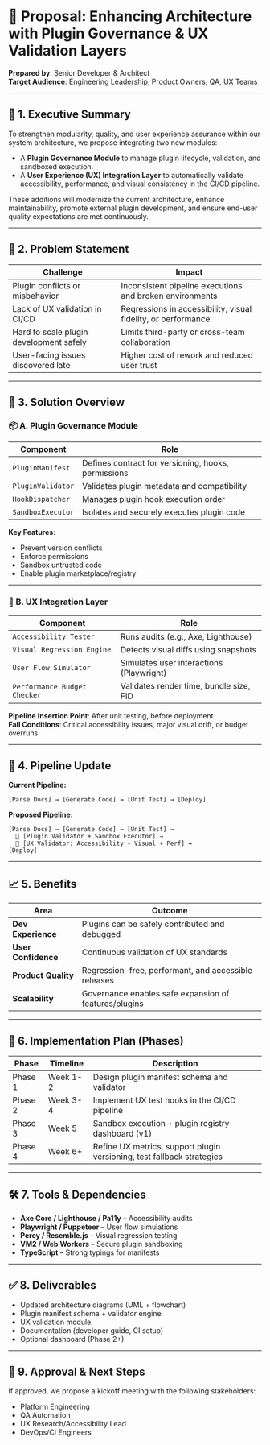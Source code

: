 # 🔧 Proposal: Enhancing Architecture with Plugin Governance & UX Validation Layers

**Prepared by**: Senior Developer & Architect  
**Target Audience**: Engineering Leadership, Product Owners, QA, UX Teams

---

## 🔷 1. Executive Summary

To strengthen modularity, quality, and user experience assurance within our system architecture, we propose integrating two new modules:

- A **Plugin Governance Module** to manage plugin lifecycle, validation, and sandboxed execution.
- A **User Experience (UX) Integration Layer** to automatically validate accessibility, performance, and visual consistency in the CI/CD pipeline.

These additions will modernize the current architecture, enhance maintainability, promote external plugin development, and ensure end-user quality expectations are met continuously.

---

## 🔶 2. Problem Statement

| Challenge                               | Impact                                                        |
| --------------------------------------- | ------------------------------------------------------------- |
| Plugin conflicts or misbehavior         | Inconsistent pipeline executions and broken environments      |
| Lack of UX validation in CI/CD          | Regressions in accessibility, visual fidelity, or performance |
| Hard to scale plugin development safely | Limits third-party or cross-team collaboration                |
| User-facing issues discovered late      | Higher cost of rework and reduced user trust                  |

---

## 🔷 3. Solution Overview

### 📦 A. Plugin Governance Module

| Component         | Role                                                |
| ----------------- | --------------------------------------------------- |
| `PluginManifest`  | Defines contract for versioning, hooks, permissions |
| `PluginValidator` | Validates plugin metadata and compatibility         |
| `HookDispatcher`  | Manages plugin hook execution order                 |
| `SandboxExecutor` | Isolates and securely executes plugin code          |

**Key Features**:

- Prevent version conflicts
- Enforce permissions
- Sandbox untrusted code
- Enable plugin marketplace/registry

---

### 🎨 B. UX Integration Layer

| Component                    | Role                                     |
| ---------------------------- | ---------------------------------------- |
| `Accessibility Tester`       | Runs audits (e.g., Axe, Lighthouse)      |
| `Visual Regression Engine`   | Detects visual diffs using snapshots     |
| `User Flow Simulator`        | Simulates user interactions (Playwright) |
| `Performance Budget Checker` | Validates render time, bundle size, FID  |

**Pipeline Insertion Point**: After unit testing, before deployment  
**Fail Conditions**: Critical accessibility issues, major visual drift, or budget overruns

---

## 🧩 4. Pipeline Update

**Current Pipeline:**

```
[Parse Docs] → [Generate Code] → [Unit Test] → [Deploy]
```

**Proposed Pipeline:**

```
[Parse Docs] → [Generate Code] → [Unit Test] →
  🔁 [Plugin Validator + Sandbox Executor] →
  🎯 [UX Validator: Accessibility + Visual + Perf] →
[Deploy]
```

---

## 📈 5. Benefits

| Area                | Outcome                                               |
| ------------------- | ----------------------------------------------------- |
| **Dev Experience**  | Plugins can be safely contributed and debugged        |
| **User Confidence** | Continuous validation of UX standards                 |
| **Product Quality** | Regression-free, performant, and accessible releases  |
| **Scalability**     | Governance enables safe expansion of features/plugins |

---

## 📆 6. Implementation Plan (Phases)

| Phase   | Timeline | Description                                                            |
| ------- | -------- | ---------------------------------------------------------------------- |
| Phase 1 | Week 1-2 | Design plugin manifest schema and validator                            |
| Phase 2 | Week 3-4 | Implement UX test hooks in the CI/CD pipeline                          |
| Phase 3 | Week 5   | Sandbox execution + plugin registry dashboard (v1)                     |
| Phase 4 | Week 6+  | Refine UX metrics, support plugin versioning, test fallback strategies |

---

## 🛠️ 7. Tools & Dependencies

- **Axe Core / Lighthouse / Pa11y** – Accessibility audits
- **Playwright / Puppeteer** – User flow simulations
- **Percy / Resemble.js** – Visual regression testing
- **VM2 / Web Workers** – Secure plugin sandboxing
- **TypeScript** – Strong typings for manifests

---

## ✅ 8. Deliverables

- Updated architecture diagrams (UML + flowchart)
- Plugin manifest schema + validator engine
- UX validation module
- Documentation (developer guide, CI setup)
- Optional dashboard (Phase 2+)

---

## 📩 9. Approval & Next Steps

If approved, we propose a kickoff meeting with the following stakeholders:

- Platform Engineering
- QA Automation
- UX Research/Accessibility Lead
- DevOps/CI Engineers
